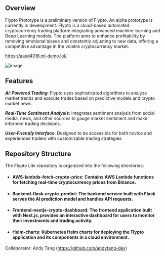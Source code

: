 ## Overview

Flypto Prototype is a preliminary version of Flypto. An alpha prototype is currently in development. Flypto is a cloud-based automated cryptocurrency trading platform integrating advanced machine learning and Deep Learning models. The platform aims to enhance profitability by removing emotional biases and constantly adjusting to new data, offering a competitive advantage in the volatile cryptocurrency market.

https://aasd4016.ml-demo.lol/


![image](https://github.com/user-attachments/assets/5b1f8252-5f87-4f74-a96b-86911e9838d5)


## Features
***AI-Powered Trading***: Flypto uses sophisticated algorithms to analyze market trends and execute trades based on predictive models and crypto market news.

***Real-Time Sentiment Analysis***: Integrates sentiment analysis from social media, news, and other sources to gauge market sentiment and make informed trading decisions.

***User-Friendly Interface***: Designed to be accessible for both novice and experienced traders with customizable trading strategies.

## Repository Structure

The Flypto Lite repository is organized into the following directories:

- #### AWS-lambda-fetch-crypto-price: Contains AWS Lambda functions for fetching real-time cryptocurrency prices from Binance.

- #### Backend-flask-crypto-predict: The backend service built with Flask serves the AI prediction model and handles API requests.

- #### Frontend-nextjs-crypto-dashboard: The frontend application built with Next.js, provides an interactive dashboard for users to monitor their investments and trading activity.

- #### Helm-charts: Kubernetes Helm charts for deploying the Flypto application and its components in a cloud environment.






Collaborator: Andy Tang (https://github.com/andytang-dev)
